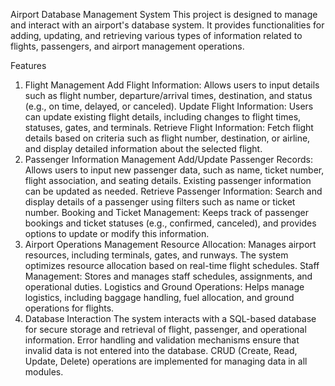 Airport Database Management System
This project is designed to manage and interact with an airport's database system. It provides functionalities for adding, updating, and retrieving various types of information related to flights, passengers, and airport management operations.

Features
1. Flight Management
Add Flight Information: Allows users to input details such as flight number, departure/arrival times, destination, and status (e.g., on time, delayed, or canceled).
Update Flight Information: Users can update existing flight details, including changes to flight times, statuses, gates, and terminals.
Retrieve Flight Information: Fetch flight details based on criteria such as flight number, destination, or airline, and display detailed information about the selected flight.
2. Passenger Information Management
Add/Update Passenger Records: Allows users to input new passenger data, such as name, ticket number, flight association, and seating details. Existing passenger information can be updated as needed.
Retrieve Passenger Information: Search and display details of a passenger using filters such as name or ticket number.
Booking and Ticket Management: Keeps track of passenger bookings and ticket statuses (e.g., confirmed, canceled), and provides options to update or modify this information.
3. Airport Operations Management
Resource Allocation: Manages airport resources, including terminals, gates, and runways. The system optimizes resource allocation based on real-time flight schedules.
Staff Management: Stores and manages staff schedules, assignments, and operational duties.
Logistics and Ground Operations: Helps manage logistics, including baggage handling, fuel allocation, and ground operations for flights.
4. Database Interaction
The system interacts with a SQL-based database for secure storage and retrieval of flight, passenger, and operational information.
Error handling and validation mechanisms ensure that invalid data is not entered into the database.
CRUD (Create, Read, Update, Delete) operations are implemented for managing data in all modules.